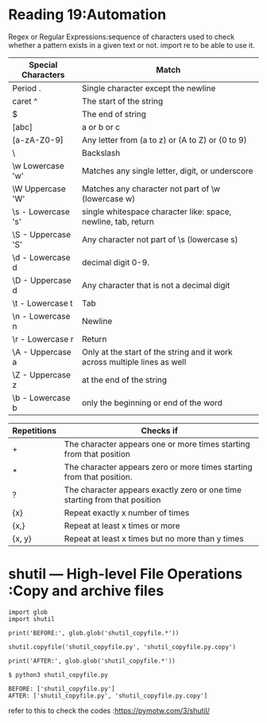 # Reading 19:Automation

Regex or Regular Expressions:sequence of characters used to check whether a pattern exists in a given text or not.
import re to be able to use it. 

|Special Characters | Match                 |
|-----------|-------------------------------|
|Period .   | Single character except the newline |
|caret ^| The start of the string|
|$ |The end of string|
|[abc] | a or b or c|
|[a-zA-Z0-9]|Any letter from (a to z) or (A to Z) or (0 to 9)|
|\ | Backslash|
|\w Lowercase 'w'| Matches any single letter, digit, or underscore|
|\W Uppercase 'W'|Matches any character not part of \w (lowercase w)|
|\s - Lowercase 's'|single whitespace character like: space, newline, tab, return|
|\S - Uppercase 'S'| Any character not part of \s (lowercase s)|
|\d - Lowercase d| decimal digit 0-9.|
|\D - Uppercase d| Any character that is not a decimal digit|
|\t - Lowercase t| Tab|
|\n - Lowercase n| Newline|
|\r - Lowercase r| Return|
|\A - Uppercase a| Only at the start of the string and it work across multiple lines as well|
|\Z - Uppercase z| at the end of the string|
|\b - Lowercase b| only the beginning or end of the word|


|Repetitions | Checks if               |
|-----------|-------------------------------|
|+ | The character appears one or more times starting from that position|
| *| The character appears zero or more times starting from that position.
| ? | The character appears exactly zero or one time starting from that position|
|{x} |Repeat exactly x number of times|
|{x,} |Repeat at least x times or more|
|{x, y}| Repeat at least x times but no more than y times|


# shutil — High-level File Operations :Copy and archive files 

    
    import glob
    import shutil

    print('BEFORE:', glob.glob('shutil_copyfile.*'))

    shutil.copyfile('shutil_copyfile.py', 'shutil_copyfile.py.copy')

    print('AFTER:', glob.glob('shutil_copyfile.*'))

    $ python3 shutil_copyfile.py

    BEFORE: ['shutil_copyfile.py']
    AFTER: ['shutil_copyfile.py', 'shutil_copyfile.py.copy']


refer to this to check the codes :https://pymotw.com/3/shutil/ 